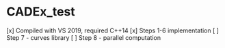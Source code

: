 # CADEx_test

[x] Compiled with VS 2019, required C++14
[x] Steps 1-6 implementation
[ ] Step 7 - curves library
[ ] Step 8 - parallel computation
